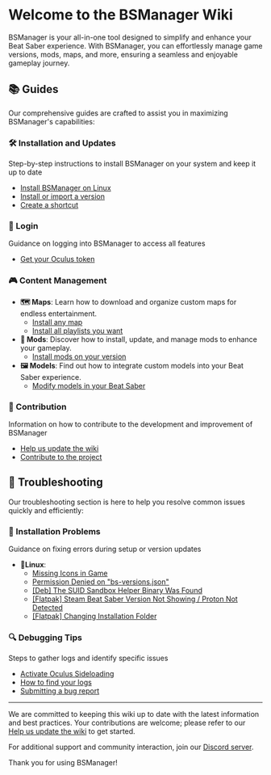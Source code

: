 # Welcome to the BSManager Wiki

BSManager is your all-in-one tool designed to simplify and enhance your Beat Saber experience. With BSManager, you can effortlessly manage game versions, mods, maps, and more, ensuring a seamless and enjoyable gameplay journey.

## 📚 Guides

Our comprehensive guides are crafted to assist you in maximizing BSManager's capabilities:

### 🛠️ Installation and Updates

Step-by-step instructions to install BSManager on your system and keep it up to date

- [Install BSManager on Linux](install-bsmanager-on-linux)
- [Install or import a version](install-or-import-a-version)
- [Create a shortcut](create-a-shortcut)

### 🔑 Login

Guidance on logging into BSManager to access all features

- [Get your Oculus token](How-to-obtain-your-Oculus-Token)

### 🎮 Content Management

- __🗺️ Maps__: Learn how to download and organize custom maps for endless entertainment.
    - [Install any map](install-any-map)
    - [Install all playlists you want](install-all-playlists-you-want)
- __🧩 Mods__: Discover how to install, update, and manage mods to enhance your gameplay.
    - [Install mods on your version](install-mods-on-your-version)
- __🖼️ Models__: Find out how to integrate custom models into your Beat Saber experience.
    - [Modify models in your Beat Saber](modify-models-in-your-beat-saber)

### 🤝 Contribution

Information on how to contribute to the development and improvement of BSManager

- [Help us update the wiki](help-us-update-the-wiki)
- [Contribute to the project](https://github.com/Zagrios/bs-manager/blob/master/CONTRIBUTING.md)

## 🐞 Troubleshooting

Our troubleshooting section is here to help you resolve common issues quickly and efficiently:

<!-- ### ⚙️ Connection Issues: Solutions for problems related to connecting BSManager to required services. -->

### 💾 Installation Problems

Guidance on fixing errors during setup or version updates

- __🐧Linux__:
    - [Missing Icons in Game]([Linux]-Missing-Icons-in-Game)
    - [Permission Denied on "bs-versions.json"]([Linux]-Permission-Denied-on-bs-version.json)
    - [[Deb] The SUID Sandbox Helper Binary Was Found]([Linux]-[deb]-The-SUID-Sandbox-Helper-Binary-Was-Found)
    - [[Flatpak] Steam Beat Saber Version Not Showing / Proton Not Detected]([Linux]-[Flatpak]-Steam-Beat-Saber-Version-Not-Showing-Proton-Not-Detected)
    - [[Flatpak] Changing Installation Folder]([Linux]-[Flatpak]-Changing-Installation-Folder)

<!-- ### 🎮 Gameplay Issues: Fixes for issues impacting Beat Saber performance. -->

### 🔍 Debugging Tips

Steps to gather logs and identify specific issues

- [Activate Oculus Sideloading](Activate-Oculus-sideloading)
- [How to find your logs](how-to-find-your-logs)
- [Submitting a bug report](https://github.com/Zagrios/bs-manager/issues/new?assignees=Zagrios&labels=bug&projects=&template=1-bug-report.yaml&title=%5BBUG%5D+%3A+)

***

We are committed to keeping this wiki up to date with the latest information and best practices. Your contributions are welcome; please refer to our [Help us update the wiki](help-us-update-the-wiki) to get started.

For additional support and community interaction, join our [Discord server](https://discord.gg/uSqbHVpKdV).

Thank you for using BSManager!
